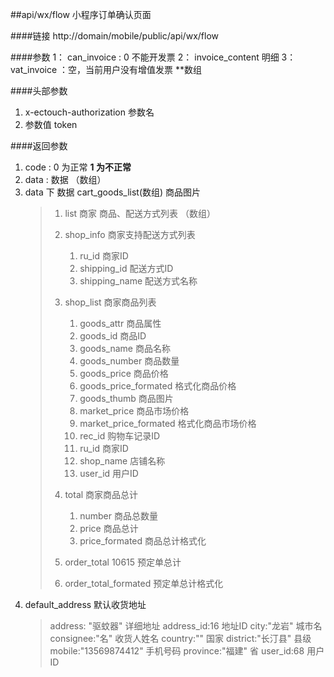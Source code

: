 ##api/wx/flow  小程序订单确认页面

####链接
     http://domain/mobile/public/api/wx/flow

####参数
   1： can_invoice : 0 不能开发票
   2： invoice_content  明细
   3： vat_invoice ：空，当前用户没有增值发票  **数组

####头部参数
1. x-ectouch-authorization     参数名
2.    参数值  token


####返回参数
1. code : 0 为正常   **1 为不正常**
2. data  : 数据 （数组）
3. data 下 数据 cart_goods_list(数组)   商品图片
    > 1. list  商家 商品、配送方式列表   （数组）
    >   1. shop_info  商家支持配送方式列表
    >      1. ru_id   商家ID
    >      2. shipping_id   配送方式ID 
    >      3. shipping_name 配送方式名称 
    >      
    >   2. shop_list  商家商品列表
    >      1. goods_attr  商品属性
    >      2. goods_id 商品ID
    >      3. goods_name  商品名称
    >      4. goods_number   商品数量
    >      5. goods_price    商品价格
    >      6. goods_price_formated   格式化商品价格
    >      7. goods_thumb   商品图片
    >      8. market_price   商品市场价格
    >      9. market_price_formated   格式化商品市场价格
    >      10. rec_id   购物车记录ID
    >      11. ru_id   商家ID
    >      12. shop_name   店铺名称
    >      13. user_id     用户ID
    >      
    >   3. total  商家商品总计
    >      1. number   商品总数量
    >      2. price    商品总计
    >      3. price_formated  商品总计格式化
    >      
    > 2. order_total  10615  预定单总计
    > 3. order_total_formated   预定单总计格式化
4. default_address    默认收货地址
    > address: "驱蚊器"   详细地址
    > address_id:16  地址ID
    > city:"龙岩"    城市名
    > consignee:"名"     收货人姓名
    > country:""   国家
    > district:"长汀县"   县级
    > mobile:"13569874412"   手机号码
    > province:"福建"    省
    > user_id:68    用户ID
